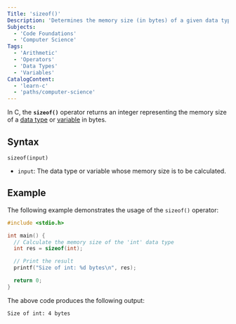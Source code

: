 ```yaml
---
Title: 'sizeof()'
Description: 'Determines the memory size (in bytes) of a given data type or variable and returns it as an integer.'
Subjects:
  - 'Code Foundations'
  - 'Computer Science'
Tags:
  - 'Arithmetic'
  - 'Operators'
  - 'Data Types'
  - 'Variables'
CatalogContent:
  - 'learn-c'
  - 'paths/computer-science'
---
```


In C, the **`sizeof()`** operator returns an integer representing the memory size of a [data type](https://www.codecademy.com/resources/docs/c/data-types) or [variable](https://www.codecademy.com/resources/docs/c/variables) in bytes.

## Syntax

```pseudo
sizeof(input)
```

- `input`: The data type or variable whose memory size is to be calculated.

## Example

The following example demonstrates the usage of the `sizeof()` operator:

```c
#include <stdio.h>

int main() {
  // Calculate the memory size of the 'int' data type
  int res = sizeof(int);

  // Print the result
  printf("Size of int: %d bytes\n", res);

  return 0;
}
```

The above code produces the following output:

```shell
Size of int: 4 bytes
```
